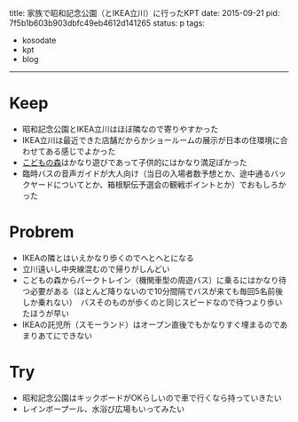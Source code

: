 title: 家族で昭和記念公園（とIKEA立川）に行ったKPT
date: 2015-09-21
pid: 7f5b1b603b903dbfc49eb4612d141265
status: p
tags:
- kosodate
- kpt
- blog
---

# Keep
- 昭和記念公園とIKEA立川はほぼ隣なので寄りやすかった
- IKEA立川は最近できた店舗だからかショールームの展示が日本の住環境に合わせてある感じでよかった
- [こどもの森][1]はかなり遊びであって子供的にはかなり満足ぽかった
- 臨時バスの音声ガイドが大人向け（当日の入場者数予想とか、途中通るバックヤードについてとか、箱根駅伝予選会の観戦ポイントとか）でおもしろかった
# Probrem
- IKEAの隣とはいえかなり歩くのでへとへとになる
- 立川遠いし中央線混むので帰りがしんどい
- こどもの森からパークトレイン（機関車型の周遊バス）に乗るにはかなり待つ必要がある（ほとんど降りないので10分間隔でバスが来ても毎回5名前後しか乗れない）　バスそのものが歩くのと同じスピードなので待つより歩いたほうが早い
- IKEAの託児所（スモーランド）はオープン直後でもかなりすぐ埋まるのであまりあてにできない
# Try
- 昭和記念公園はキックボードがOKらしいので車で行くなら持っていきたい
- レインボープール、水浴び広場もいってみたい

[1]:	http://www.showakinen-koen.jp/facility/facility_child/